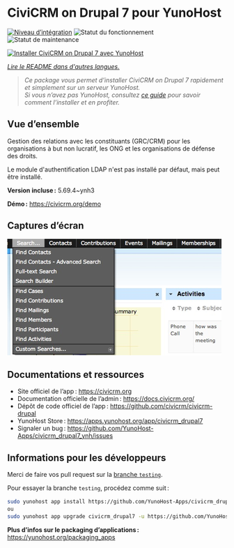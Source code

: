 <!--
Nota bene : ce README est automatiquement généré par <https://github.com/YunoHost/apps/tree/master/tools/readme_generator>
Il NE doit PAS être modifié à la main.
-->

# CiviCRM on Drupal 7 pour YunoHost

[![Niveau d’intégration](https://apps.yunohost.org/badge/integration/civicrm_drupal7)](https://ci-apps.yunohost.org/ci/apps/civicrm_drupal7/)
![Statut du fonctionnement](https://apps.yunohost.org/badge/state/civicrm_drupal7)
![Statut de maintenance](https://apps.yunohost.org/badge/maintained/civicrm_drupal7)

[![Installer CiviCRM on Drupal 7 avec YunoHost](https://install-app.yunohost.org/install-with-yunohost.svg)](https://install-app.yunohost.org/?app=civicrm_drupal7)

*[Lire le README dans d'autres langues.](./ALL_README.md)*

> *Ce package vous permet d’installer CiviCRM on Drupal 7 rapidement et simplement sur un serveur YunoHost.*  
> *Si vous n’avez pas YunoHost, consultez [ce guide](https://yunohost.org/install) pour savoir comment l’installer et en profiter.*

## Vue d’ensemble

Gestion des relations avec les constituants (GRC/CRM) pour les organisations à but non lucratif, les ONG et les organisations de défense des droits.

Le module d'authentification LDAP n'est pas installé par défaut, mais peut être installé.


**Version incluse :** 5.69.4~ynh3

**Démo :** <https://civicrm.org/demo>

## Captures d’écran

![Capture d’écran de CiviCRM on Drupal 7](./doc/screenshots/screenshot.png)

## Documentations et ressources

- Site officiel de l’app : <https://civicrm.org>
- Documentation officielle de l’admin : <https://docs.civicrm.org/>
- Dépôt de code officiel de l’app : <https://github.com/civicrm/civicrm-drupal>
- YunoHost Store : <https://apps.yunohost.org/app/civicrm_drupal7>
- Signaler un bug : <https://github.com/YunoHost-Apps/civicrm_drupal7_ynh/issues>

## Informations pour les développeurs

Merci de faire vos pull request sur la [branche `testing`](https://github.com/YunoHost-Apps/civicrm_drupal7_ynh/tree/testing).

Pour essayer la branche `testing`, procédez comme suit :

```bash
sudo yunohost app install https://github.com/YunoHost-Apps/civicrm_drupal7_ynh/tree/testing --debug
ou
sudo yunohost app upgrade civicrm_drupal7 -u https://github.com/YunoHost-Apps/civicrm_drupal7_ynh/tree/testing --debug
```

**Plus d’infos sur le packaging d’applications :** <https://yunohost.org/packaging_apps>
